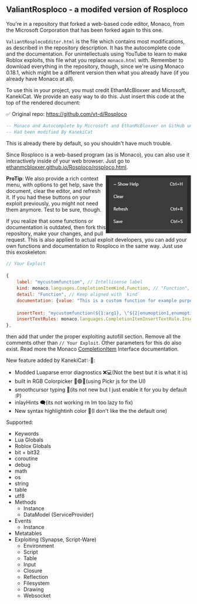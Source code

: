 ## ValiantRosploco - a modifed version of Rosploco

You're in a repository that forked a web-based code editor, Monaco, from the Microsoft Corporation that has been forked again to this one.

`ValiantRosplocoEditor.html` is the file which contains most modifications, as described in the repository description. It has the autocomplete code and the documentation. For unintellectuals using YouTube to learn to make Roblox exploits, this file what you replace `monaco.html` with. Remember to download everything in the repository, though, since we're using Monaco 0.18.1, which might be a different version then what you already have (if you already have Monaco at all).

To use this in your project, you must credit EthanMcBloxxer and Microsoft, KanekiCat. We provide an easy way to do this. Just insert this code at the top of the rendered document:

✅ Original repo: https://github.com/vt-d/Rosploco

```lua
-- Monaco and Autocomplete by Microsoft and EthanMcBloxxer on GitHub under the MIT License.
-- Had been modified By KanekiCat
```

This is already there by default, so you shouldn't have much trouble.

Since Rosploco is a web-based program (as is Monaco), you can also use it interactively inside of your web browser. Just go to [ethanmcbloxxer.github.io/Rosploco/rosploco.html](https://ethanmcbloxxer.github.io/Rosploco/rosploco.html).

<img src="/context.png" align="right"/>

**ProTip**: We also provide a rich context menu, with options to get help, save the document, clear the editor, and refresh it. If you had these buttons on your exploit previously, you might not need them anymore. Test to be sure, though.

If you realize that some functions or documentation is outdated, then fork this repository, make your changes, and pull request. This is also applied to actual exploit developers, you can add your own functions and documentation to Rosploco in the same way. Just use this exoskeleton:

```js
// Your Exploit

{
	label: "mycustomfunction", // Intellisense label
	kind: monaco.languages.CompletionItemKind.Function, // "Function", "Constant", or "Module" (for libraries, eg Crypt, Bit, etc.)
	detail: "Function", // Keep aligned with `kind`
	documentation: {value: "This is a custom function for example purposes."}, // Your documentation, in Markdown (what appears when you click more info)
  
	insertText: "mycustomfunction(${1:arg1}, \"${2|enumoption1,enumoption2|}\", $0)", // https://code.visualstudio.com/docs/editor/userdefinedsnippets#_snippet-syntax
	insertTextRules: monaco.languages.CompletionItemInsertTextRule.InsertAsSnippet,
},
```

then add that under the proper exploiting autofill section. Remove all the comments other than `// Your Exploit`. Other parameters for this do also exist. Read more the Monaco [CompletionItem](https://microsoft.github.io/monaco-editor/api/interfaces/monaco.languages.completionitem.html) Interface documentation.

New feature added by KanekiCat✨🚀:
* Modded Luaparse error diagnostics ❌💻(Not the best but it is what it is)
* built in RGB Colorpicker 🔴🟢🔵(using Pickr js for the UI)
* smoothcursor typing 🧈(its not new but I just enable it for you by default :P)
* inlayHints 🗨️(its not working rn Im too lazy to fix)
* New syntax highlightinh color 💫(I don't like the the default one)

Supported:

* Keywords
* Lua Globals
* Roblox Globals
* bit + bit32
* coroutine
* debug
* math
* os
* string
* table
* utf8
* Methods
	* Instance
	* DataModel (ServiceProvider)
* Events
	* Instance
* Metatables
* Exploiting (Synapse, Script-Ware)
	* Environment
	* Script
	* Table
	* Input
	* Closure
	* Reflection
	* Filesystem
	* Drawing
	* Websocket
